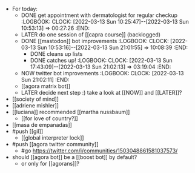 - For today:
	- DONE get appointment with dermatologist for regular checkup
	  :LOGBOOK:
	  CLOCK: [2022-03-13 Sun 10:25:47]--[2022-03-13 Sun 10:53:13] =>  00:27:26
	  :END:
	- LATER do one session of [[capra course]] (backlogged)
	- DONE [[mastodon]] bot improvements
	  :LOGBOOK:
	  CLOCK: [2022-03-13 Sun 10:53:16]--[2022-03-13 Sun 21:01:55] =>  10:08:39
	  :END:
		- DONE cleans up lists
		- DONE catches up!
		  :LOGBOOK:
		  CLOCK: [2022-03-13 Sun 17:43:09]--[2022-03-13 Sun 21:02:13] =>  03:19:04
		  :END:
	- NOW twitter bot improvements
	  :LOGBOOK:
	  CLOCK: [2022-03-13 Sun 21:02:11]
	  :END:
	- [[agora matrix bot]]
	- LATER decide next step :) take a look at [[NOW]] and [[LATER]]?
- [[society of mind]]
- [[adriene mishler]]
- [[luciana]] recommended [[martha nussbaum]]
	- [[for love of country?]]
- [[masa de empanadas]]
- #push [[gil]]
	- [[global interpreter lock]]
- #push [[agora twitter community]]
	- #go https://twitter.com/i/communities/1503048861581037573/
- should [[agora bot]] be a [[boost bot]] by default?
	- or only for [[agorans]]?